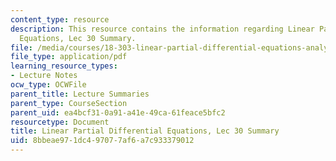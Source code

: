 ```yaml
---
content_type: resource
description: This resource contains the information regarding Linear Partial Differential
  Equations, Lec 30 Summary.
file: /media/courses/18-303-linear-partial-differential-equations-analysis-and-numerics-fall-2014/8bbeae971dc497077af6a7c933379012_MIT18_303F14_Lecture30.pdf
file_type: application/pdf
learning_resource_types:
- Lecture Notes
ocw_type: OCWFile
parent_title: Lecture Summaries
parent_type: CourseSection
parent_uid: ea4bcf31-0a91-a41e-49ca-61feace5bfc2
resourcetype: Document
title: Linear Partial Differential Equations, Lec 30 Summary
uid: 8bbeae97-1dc4-9707-7af6-a7c933379012
---
```

